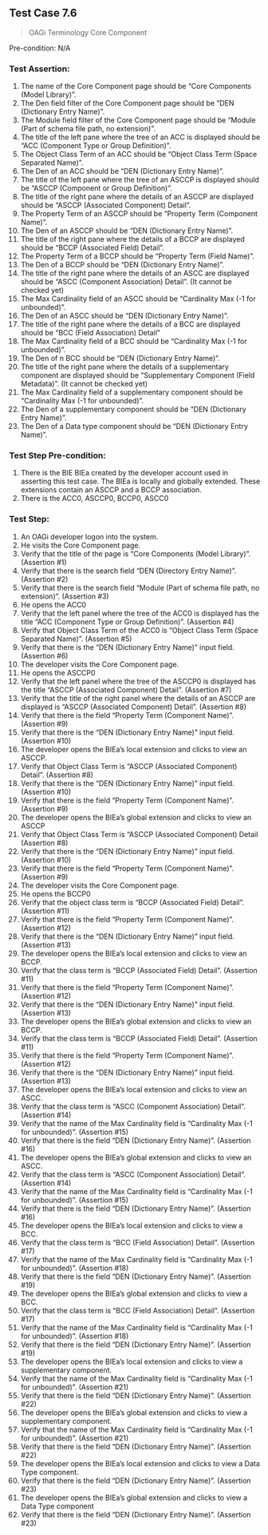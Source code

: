 ## Test Case 7.6

> OAGi Terminology Core Component

Pre-condition: N/A



### Test Assertion:

1. The name of the Core Component page should be “Core Components (Model Library)”.
2. The Den field filter of the Core Component page should be “DEN (Dictionary Entry Name)”.
3. The Module field filter of the Core Component page should be “Module (Part of schema file path, no extension)”.
4. The title of the left pane where the tree of an ACC is displayed should be “ACC (Component Type or Group Definition)”.
5. The Object Class Term of an ACC should be “Object Class Term (Space Separated Name)”.
6. The Den of an ACC should be “DEN (Dictionary Entry Name)”.
7. The title of the left pane where the tree of an ASCCP is displayed should be “ASCCP (Component or Group Definition)”.
8. The title of the right pane where the details of an ASCCP are displayed should be “ASCCP (Associated Component) Detail”.
9. The Property Term of an ASCCP should be “Property Term (Component Name)”.
10. The Den of an ASCCP should be “DEN (Dictionary Entry Name)”.
11. The title of the right pane where the details of a BCCP are displayed should be “BCCP (Associated Field) Detail”.
12. The Property Term of a BCCP should be “Property Term (Field Name)”.
13. The Den of a BCCP should be “DEN (Dictionary Entry Name)”.
14. The title of the right pane where the details of an ASCC are displayed should be “ASCC (Component Association) Detail”. (It cannot be checked yet)
15. The Max Cardinality field of an ASCC should be “Cardinality Max (-1 for unbounded)”.
16. The Den of an ASCC should be “DEN (Dictionary Entry Name)”.
17. The title of the right pane where the details of a BCC are displayed should be “BCC (Field Association) Detail”
18. The Max Cardinality field of a BCC should be “Cardinality Max (-1 for unbounded)”.
19. The Den of n BCC should be “DEN (Dictionary Entry Name)”.
20. The title of the right pane where the details of a supplementary component are displayed should be “Supplementary Component (Field Metadata)”. (It cannot be checked yet)
21. The Max Cardinality field of a supplementary component should be “Cardinality Max (-1 for unbounded)”.
22. The Den of a supplementary component should be “DEN (Dictionary Entry Name)”.
23. The Den of a Data type component should be “DEN (Dictionary Entry Name)”.

### Test Step Pre-condition:

1. There is the BIE BIEa created by the developer account used in asserting this test case. The BIEa is locally and globally extended. These extensions contain an ASCCP and a BCCP association.
2. There is the ACC0, ASCCP0, BCCP0, ASCC0

### Test Step:

1. An OAGi developer logon into the system.
2. He visits the Core Component page.
3. Verify that the title of the page is “Core Components (Model Library)”. (Assertion #1)
4. Verify that there is the search field “DEN (Directory Entry Name)”. (Assertion #2)
5. Verify that there is the search field “Module (Part of schema file path, no extension)”. (Assertion #3)
6. He opens the ACC0
7. Verify that the left panel where the tree of the ACC0 is displayed has the title “ACC (Component Type or Group Definition)”. (Assertion #4)
8. Verify that Object Class Term of the ACC0 is “Object Class Term (Space Separated Name)”. (Assertion #5)
9. Verify that there is the “DEN (Dictionary Entry Name)” input field. (Assertion #6)
10. The developer visits the Core Component page.
11. He opens the ASCCP0
12. Verify that the left panel where the tree of the ASCCP0 is displayed has the title “ASCCP (Associated Component) Detail”. (Assertion #7)
13. Verify that the title of the right panel where the details of an ASCCP are displayed is “ASCCP (Associated Component) Detail”. (Assertion #8)
14. Verify that there is the field “Property Term (Component Name)”. (Assertion #9)
15. Verify that there is the “DEN (Dictionary Entry Name)” input field. (Assertion #10)
16. The developer opens the BIEa’s local extension and clicks to view an ASCCP.
17. Verify that Object Class Term is “ASCCP (Associated Component) Detail”. (Assertion #8)
18. Verify that there is the “DEN (Dictionary Entry Name)” input field. (Assertion #10)
19. Verify that there is the field “Property Term (Component Name)”. (Assertion #9)
20. The developer opens the BIEa’s global extension and clicks to view an ASCCP
21. Verify that Object Class Term is “ASCCP (Associated Component) Detail (Assertion #8)
22. Verify that there is the “DEN (Dictionary Entry Name)” input field. (Assertion #10)
23. Verify that there is the field “Property Term (Component Name)”. (Assertion #9)
24. The developer visits the Core Component page.
25. He opens the BCCP0
26. Verify that the object class term is “BCCP (Associated Field) Detail”. (Assertion #11)
27. Verify that there is the field “Property Term (Component Name)”. (Assertion #12)
28. Verify that there is the “DEN (Dictionary Entry Name)” input field. (Assertion #13)
29. The developer opens the BIEa’s local extension and clicks to view an BCCP.
30. Verify that the class term is “BCCP (Associated Field) Detail”. (Assertion #11)
31. Verify that there is the field “Property Term (Component Name)”. (Assertion #12)
32. Verify that there is the “DEN (Dictionary Entry Name)” input field. (Assertion #13)
33. The developer opens the BIEa’s global extension and clicks to view an BCCP.
34. Verify that the class term is “BCCP (Associated Field) Detail”. (Assertion #11)
35. Verify that there is the field “Property Term (Component Name)”. (Assertion #12)
36. Verify that there is the “DEN (Dictionary Entry Name)” input field. (Assertion #13)
37. The developer opens the BIEa’s local extension and clicks to view an ASCC.
38. Verify that the class term is “ASCC (Component Association) Detail”. (Assertion #14)
39. Verify that the name of the Max Cardinality field is “Cardinality Max (-1 for unbounded)”. (Assertion #15)
40. Verify that there is the field “DEN (Dictionary Entry Name)”. (Assertion #16)
41. The developer opens the BIEa’s global extension and clicks to view an ASCC.
42. Verify that the class term is “ASCC (Component Association) Detail”. (Assertion #14)
43. Verify that the name of the Max Cardinality field is “Cardinality Max (-1 for unbounded)”. (Assertion #15)
44. Verify that there is the field “DEN (Dictionary Entry Name)”. (Assertion #16)
45. The developer opens the BIEa’s local extension and clicks to view a BCC.
46. Verify that the class term is “BCC (Field Association) Detail”. (Assertion #17)
47. Verify that the name of the Max Cardinality field is “Cardinality Max (-1 for unbounded)”. (Assertion #18)
48. Verify that there is the field “DEN (Dictionary Entry Name)”. (Assertion #19)
49. The developer opens the BIEa’s global extension and clicks to view a BCC.
50. Verify that the class term is “BCC (Field Association) Detail”. (Assertion #17)
51. Verify that the name of the Max Cardinality field is “Cardinality Max (-1 for unbounded)”. (Assertion #18)
52. Verify that there is the field “DEN (Dictionary Entry Name)”. (Assertion #19)
53. The developer opens the BIEa’s local extension and clicks to view a supplementary component.
54. Verify that the name of the Max Cardinality field is “Cardinality Max (-1 for unbounded)”. (Assertion #21)
55. Verify that there is the field “DEN (Dictionary Entry Name)”. (Assertion #22)
56. The developer opens the BIEa’s global extension and clicks to view a supplementary component.
57. Verify that the name of the Max Cardinality field is “Cardinality Max (-1 for unbounded)”. (Assertion #21)
58. Verify that there is the field “DEN (Dictionary Entry Name)”. (Assertion #22)
59. The developer opens the BIEa’s local extension and clicks to view a Data Type component.
60. Verify that there is the field “DEN (Dictionary Entry Name)”. (Assertion #23)
61. The developer opens the BIEa’s global extension and clicks to view a Data Type component
62. Verify that there is the field “DEN (Dictionary Entry Name)”. (Assertion #23)